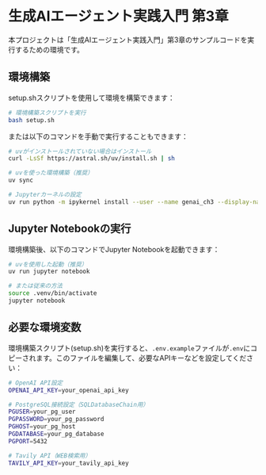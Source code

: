 # 生成AIエージェント実践入門 第3章

本プロジェクトは「生成AIエージェント実践入門」第3章のサンプルコードを実行するための環境です。

## 環境構築

setup.shスクリプトを使用して環境を構築できます：

```bash
# 環境構築スクリプトを実行
bash setup.sh
```

または以下のコマンドを手動で実行することもできます：

```bash
# uvがインストールされていない場合はインストール
curl -LsSf https://astral.sh/uv/install.sh | sh

# uvを使った環境構築（推奨）
uv sync

# Jupyterカーネルの設定
uv run python -m ipykernel install --user --name genai_ch3 --display-name "Python 3.12 (Chapter 3)"
```

## Jupyter Notebookの実行

環境構築後、以下のコマンドでJupyter Notebookを起動できます：

```bash
# uvを使用した起動（推奨）
uv run jupyter notebook

# または従来の方法
source .venv/bin/activate
jupyter notebook
```

## 必要な環境変数

環境構築スクリプト(setup.sh)を実行すると、`.env.example`ファイルが`.env`にコピーされます。このファイルを編集して、必要なAPIキーなどを設定してください：

```bash
# OpenAI API設定
OPENAI_API_KEY=your_openai_api_key

# PostgreSQL接続設定（SQLDatabaseChain用）
PGUSER=your_pg_user
PGPASSWORD=your_pg_password
PGHOST=your_pg_host
PGDATABASE=your_pg_database
PGPORT=5432

# Tavily API（WEB検索用）
TAVILY_API_KEY=your_tavily_api_key
```
